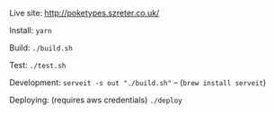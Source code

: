Live site: http://poketypes.szreter.co.uk/

Install:
`yarn`

Build:
`./build.sh`

Test:
`./test.sh`

Development:
`serveit -s out "./build.sh"` –  (`brew install serveit`)

Deploying: (requires aws credentials)
`./deploy`
